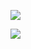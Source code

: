 ![](https://github-readme-stats.vercel.app/api?username=ProgramKai&count_private=true&show_icons=true&theme=github)

![](https://github-readme-stats.vercel.app/api/top-langs/?username=ProgramKai)